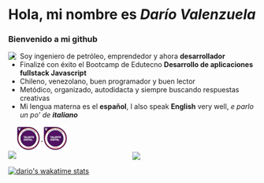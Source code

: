 # Hola, mi nombre es *Darío Valenzuela*
### Bienvenido a mi github

<img align="left" src="https://thumbs.gfycat.com/ExemplaryFairFeline-size_restricted.gif" height="180">

 - Soy ingeniero de petróleo, emprendedor y ahora **desarrollador**
 - Finalizé con éxito el Bootcamp de Edutecno **Desarrollo de aplicaciones fullstack Javascript**
 - Chileno, venezolano, buen programador y buen lector
 - Metódico, organizado, autodidacta y siempre buscando respuestas creativas
 - Mi lengua materna es el **español**, I also speak **English** very well, *e parlo un po' de **italiano***
<a href="https://www.credly.com/badges/2061e0f6-6057-4a84-96f9-f41b4feacf09/public_url">
  <img  align="center" width="10%" src="TD_jstrainee.png" />
</a>
<a href="https://www.credly.com/badges/df4d3c10-8b1c-428f-90d1-dff66fa953d1/public_url">
  <img  align="center" width="10%" src="TD_jstrainee.png" />
</a>

<br>
<a>
<img align="left" width="50%"  src="https://github-readme-stats.vercel.app/api?username=davc1969&show_icons=true&include_all_commits=true&border_radius=20&locale=es&border_color=6b6b6b" />
</a>

<a>
<img  align="center" width="40%" src="https://github-readme-stats.vercel.app/api/top-langs/?username=davc1969&langs_count=8&locale=es&border_radius=20&langs_count=3&layout=compact&border_color=6b6b6b" />
</a>


 

[![dario's wakatime stats](https://github-readme-stats.vercel.app/api/wakatime?username=davc1969&border_radius=20&border_color=6b6b6b&v=2)](https://github.com/davc1969/github-readme-stats)






